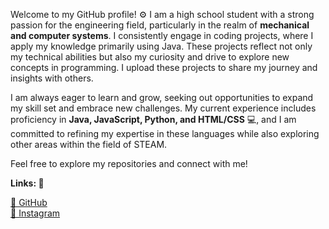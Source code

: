 <!DOCTYPE html>
<html lang="en">
<head>
    <link rel="stylesheet" type="text/css" href="style.css" />
</head>
<body>
    <div class="container">
        <p>Welcome to my GitHub profile! ⚙️ I am a high school student with a strong passion for the engineering field, particularly in the realm of <strong>mechanical and computer systems</strong>. I consistently engage in coding projects, where I apply my knowledge primarily using Java. These projects reflect not only my technical abilities but also my curiosity and drive to explore new concepts in programming. I upload these projects to share my journey and insights with others.
            
I am always eager to learn and grow, seeking out opportunities to expand my skill set and embrace new challenges. My current experience includes proficiency in <strong>Java, JavaScript, Python, and HTML/CSS</strong> 💻, and I am committed to refining my expertise in these languages while also exploring other areas within the field of STEAM.

Feel free to explore my repositories and connect with me!</p>

<p><strong>Links: 🔗</strong></p>
        <div class="socials">
            <a href="https://github.com/wnsdbs" target="_blank">🎱 GitHub</a> <br>
            <a href="https://instagram.com/yjn977" target="_blank">🚀 Instagram</a>
        </div>
    </div>
</body>
</html>
